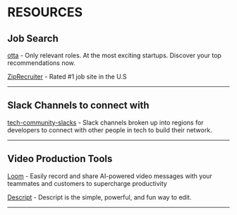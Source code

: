 # RESOURCES

## Job Search
[otta](https://otta.com/) - Only relevant roles. At the most exciting startups. Discover your top recommendations now.

[ZipRecruiter](https://www.ziprecruiter.com/) - Rated #1 job site in the U.S

---



## Slack Channels to connect with
[tech-community-slacks](https://github.com/thisdot/tech-community-slacks#list-of-slack-channels-for-local-communities-by-region) - Slack channels broken up into regions for developers to connect with other people in tech to build their network.

---

[//]: # (## Trevors Books)

[//]: # ( - Jab, Jab, Jab, Right Hook by Gary Vaynerchuk)

[//]: # ()
[//]: # (---)


## Video Production Tools
[Loom](https://www.loom.com/) - Easily record and share AI-powered video messages with your teammates and customers to supercharge productivity

[Descript](https://www.descript.com/) - Descript is the simple, powerful, and fun way to edit.

---
